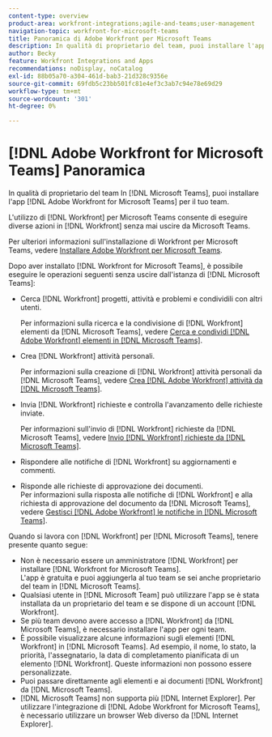 ```yaml
---
content-type: overview
product-area: workfront-integrations;agile-and-teams;user-management
navigation-topic: workfront-for-microsoft-teams
title: Panoramica di Adobe Workfront per Microsoft Teams
description: In qualità di proprietario del team, puoi installare l'app  [!DNL Adobe Workfront for Microsoft Teams]  per il tuo team.
author: Becky
feature: Workfront Integrations and Apps
recommendations: noDisplay, noCatalog
exl-id: 88b05a70-a304-461d-bab3-21d328c9356e
source-git-commit: 69fdb5c23bb501fc81e4ef3c3ab7c94e78e69d29
workflow-type: tm+mt
source-wordcount: '301'
ht-degree: 0%

---
```


# [!DNL Adobe Workfront for Microsoft Teams] Panoramica

<!-- Audited: 12/2023 -->

<!--

>[!NOTE]
>
>As of July 1, 2025, Microsoft will remove support for the Classic Teams desktop app. As a result, the Workfront integration with Microsoft Teams will not be supported after the Classic Teams desktop app is no longer available.

-->

In qualità di proprietario del team In [!DNL Microsoft Teams], puoi installare l&#39;app [!DNL Adobe Workfront for Microsoft Teams] per il tuo team.

L&#39;utilizzo di [!DNL Workfront] per Microsoft Teams consente di eseguire diverse azioni in [!DNL Workfront] senza mai uscire da Microsoft Teams.

Per ulteriori informazioni sull&#39;installazione di Workfront per Microsoft Teams, vedere [Installare Adobe Workfront per Microsoft Teams](../../workfront-integrations-and-apps/using-workfront-with-microsoft-teams/install-workfront-ms-teams.md).

Dopo aver installato [!DNL Workfront for Microsoft Teams], è possibile eseguire le operazioni seguenti senza uscire dall&#39;istanza di [!DNL Microsoft Teams]:

* Cerca [!DNL Workfront] progetti, attività e problemi e condividili con altri utenti.

  Per informazioni sulla ricerca e la condivisione di [!DNL Workfront] elementi da [!DNL Microsoft Teams], vedere [Cerca e condividi [!DNL Adobe Workfront] elementi in [!DNL Microsoft Teams]](../../workfront-integrations-and-apps/using-workfront-with-microsoft-teams/search-for-and-share-wf-items-in-ms-teams.md).

* Crea [!DNL Workfront] attività personali.

  Per informazioni sulla creazione di [!DNL Workfront] attività personali da [!DNL Microsoft Teams], vedere [Crea [!DNL Adobe Workfront] attività da [!DNL Microsoft Teams]](../../workfront-integrations-and-apps/using-workfront-with-microsoft-teams/create-workfront-tasks-from-ms-teams.md).

* Invia [!DNL Workfront] richieste e controlla l&#39;avanzamento delle richieste inviate.

  Per informazioni sull&#39;invio di [!DNL Workfront] richieste da [!DNL Microsoft Teams], vedere [Invio [!DNL Workfront] richieste da [!DNL Microsoft Teams]](../../workfront-integrations-and-apps/using-workfront-with-microsoft-teams/submit-workfront-requests-from-ms-teams.md).

* Rispondere alle notifiche di [!DNL Workfront] su aggiornamenti e commenti.
* Risponde alle richieste di approvazione dei documenti.\
   Per informazioni sulla risposta alle notifiche di [!DNL Workfront] e alla richiesta di approvazione del documento da [!DNL Microsoft Teams], vedere [Gestisci [!DNL Adobe Workfront] le notifiche in [!DNL Microsoft Teams]](../../workfront-integrations-and-apps/using-workfront-with-microsoft-teams/manage-wf-notifications-approval-requests-ms-teams.md).

Quando si lavora con [!DNL Workfront] per [!DNL Microsoft Teams], tenere presente quanto segue:

* Non è necessario essere un amministratore [!DNL Workfront] per installare [!DNL Workfront for Microsoft Teams].\
   L&#39;app è gratuita e puoi aggiungerla al tuo team se sei anche proprietario del team in [!DNL Microsoft Teams].
* Qualsiasi utente in [!DNL Microsoft Team] può utilizzare l&#39;app se è stata installata da un proprietario del team e se dispone di un account [!DNL Workfront].
* Se più team devono avere accesso a [!DNL Workfront] da [!DNL Microsoft Teams], è necessario installare l&#39;app per ogni team.
* È possibile visualizzare alcune informazioni sugli elementi [!DNL Workfront] in [!DNL Microsoft Teams]. Ad esempio, il nome, lo stato, la priorità, l&#39;assegnatario, la data di completamento pianificata di un elemento [!DNL Workfront]. Queste informazioni non possono essere personalizzate.
* Puoi passare direttamente agli elementi e ai documenti [!DNL Workfront] da [!DNL Microsoft Teams].
* [!DNL Microsoft Teams] non supporta più [!DNL Internet Explorer]. Per utilizzare l&#39;integrazione di [!DNL Adobe Workfront for Microsoft Teams], è necessario utilizzare un browser Web diverso da [!DNL Internet Explorer].
